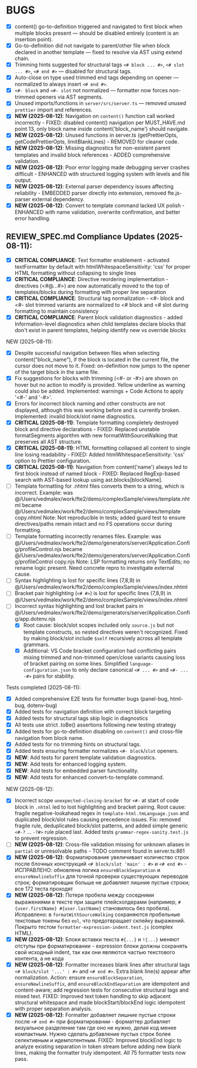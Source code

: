 # BUGS

- [x] content() go-to-definition triggered and navigated to first block when multiple blocks present — should be disabled entirely (content is an insertion point).
- [x] Go-to-definition did not navigate to parent/other file when block declared in another template — fixed to resolve via AST using extend chain.
- [x] Trimming hints suggested for structural tags `<# block ... #>`, `<# slot ... #>`, `<# end #>` — disabled for structural tags.
- [x] Auto-close on type used trimmed end tags depending on opener — normalized to always insert `<# end #>`.
- [x] `<#- block` and `<#- slot` not normalized — formatter now forces non-trimmed openers via AST segments.
- [x] Unused imports/functions in `server/src/server.ts` — removed unused `prettier` import and references.
- [x] **NEW (2025-08-12)**: Navigation on `content()` function call worked incorrectly - FIXED: disabled content() navigation per MUST_HAVE.md point 13, only block name inside content('block_name') should navigate.
- [x] **NEW (2025-08-12)**: Unused functions in server.ts (getPrettierOpts, getCodePrettierOpts, limitBlankLines) - REMOVED for cleaner code.
- [x] **NEW (2025-08-12)**: Missing diagnostics for non-existent parent templates and invalid block references - ADDED comprehensive validation.
- [x] **NEW (2025-08-12)**: Poor error logging made debugging server crashes difficult - ENHANCED with structured logging system with levels and file output.
- [x] **NEW (2025-08-12)**: External parser dependency issues affecting reliability - EMBEDDED parser directly into extension, removed fte.js-parser external dependency.
- [x] **NEW (2025-08-12)**: Convert to template command lacked UX polish - ENHANCED with name validation, overwrite confirmation, and better error handling.

## REVIEW_SPEC.md Compliance Updates (2025-08-11):
- [x] **CRITICAL COMPLIANCE**: Text formatter enablement - activated textFormatter by default with htmlWhitespaceSensitivity: 'css' for proper HTML formatting without collapsing to single lines
- [x] **CRITICAL COMPLIANCE**: Directive reordering implementation - directives (<#@...#>) are now automatically moved to the top of templates/blocks during formatting with proper line separation  
- [x] **CRITICAL COMPLIANCE**: Structural tag normalization - <#- block and <#- slot trimmed variants are normalized to <# block and <# slot during formatting to maintain consistency
- [x] **CRITICAL COMPLIANCE**: Parent block validation diagnostics - added Information-level diagnostics when child templates declare blocks that don't exist in parent templates, helping identify new vs override blocks

NEW (2025-08-11):
- [x] Despite successful navigation between files when selecting content("block_name"), if the block is located in the current file, the cursor does not move to it. Fixed: on-definition now jumps to the opener of the target block in the same file.
- [x] Fix suggestions for blocks with trimming (<#- or -#>) are shown on hover but no action to modify is provided. Yellow underline as warning could also be added. Implemented: warnings + Code Actions to apply '<#-' and '-#>'.
- [x] Errors for incorrect block naming and other constructs are not displayed, although this was working before and is currently broken. Implemented: invalid block/slot name diagnostics.
- [x] **CRITICAL (2025-08-11)**: Template formatting completely destroyed block and directive declarations - FIXED: Replaced unstable formatSegments algorithm with new formatWithSourceWalking that preserves all AST structure.
- [x] **CRITICAL (2025-08-11)**: HTML formatting collapsed all content to single line losing readability - FIXED: Added htmlWhitespaceSensitivity: 'css' option to Prettier configuration.
- [x] **CRITICAL (2025-08-11)**: Navigation from content('name') always led to first block instead of named block - FIXED: Replaced RegExp-based search with AST-based lookup using ast.blocks[blockName].
- [ ] Template formatting for .nhtml files converts them to a string, which is incorrect. Example: was @/Users/vedmalex/work/fte2/demo/complexSample/views/template.nhtml became @/Users/vedmalex/work/fte2/demo/complexSample/views/template copy.nhtml
  Note: Not reproducible in tests; added guard test to ensure directives/paths remain intact and no FS operations occur during formatting.
- [ ] Template formatting incorrectly renames files. Example: was @/Users/vedmalex/work/fte2/demo/generators/server/Application.Config/profileControl.njs became @/Users/vedmalex/work/fte2/demo/generators/server/Application.Config/profileControl copy.njs
  Note: LSP formatting returns only TextEdits; no rename logic present. Need concrete repro to investigate external cause.
- [ ] Syntax highlighting is lost for specific lines (7,8,9) in @/Users/vedmalex/work/fte2/demo/complexSample/views/index.nhtml
- [ ] Bracket pair highlighting (`<# #>`) is lost for specific lines (7,8,9) in @/Users/vedmalex/work/fte2/demo/complexSample/views/index.nhtml
- [ ] Incorrect syntax highlighting and lost bracket pairs in @/Users/vedmalex/work/fte2/demo/generators/server/Application.Config/app.dotenv.njs
  - [x] Root cause: block/slot scopes included only `source.js` but not template constructs, so nested directives weren't recognized. Fixed by making block/slot include `$self` recursively across all template grammars.
  - [x] Additional: VS Code bracket configuration had conflicting pairs mixing trimmed and non-trimmed open/close variants causing loss of bracket pairing on some lines. Simplified `language-configuration.json` to only declare canonical `<# ... #>` and `<#- ... -#>` pairs for stability.

Tests completed (2025-08-11):
- [x] Added comprehensive E2E tests for formatter bugs (panel-bug, html-bug, dotenv-bug)
- [x] Added tests for navigation definition with correct block targeting
- [x] Added tests for structural tags skip logic in diagnostics
- [x] All tests use strict .toBe() assertions following new testing strategy
- [x] Added tests for go-to-definition disabling on `content()` and cross-file navigation from block name.
- [x] Added tests for no trimming hints on structural tags.
- [x] Added tests ensuring formatter normalizes `<#- block`/`slot` openers.
- [x] **NEW**: Add tests for parent template validation diagnostics.
- [x] **NEW**: Add tests for enhanced logging system.
- [x] **NEW**: Add tests for embedded parser functionality.
- [x] **NEW**: Add tests for enhanced convert-to-template command.
 
NEW (2025-08-12):
- [x] Incorrect scope `unexpected-closing-bracket` for `<#-` at start of code block in `.nhtml` led to lost highlighting and bracket pairing. Root cause: fragile negative-lookahead regex in `template-html.tmLanguage.json` and duplicated block/slot rules causing precedence issues. Fix: removed fragile rule, deduplicated block/slot patterns, and added simple generic `<#-?` ... `-?#>` rule placed last. Added tests `grammar-regex-sanity.test.js` to prevent regression.
- [ ] **NEW (2025-08-12)**: Cross-file validation missing for unknown aliases in `partial` or unresolvable paths - TODO comment found in server.ts:861
- [x] **NEW (2025-08-12)**: Форматирование увеличивает количество строк после блочных конструкций `<# block/slot 'main' : #>` и `<# end #>` - ИСПРАВЛЕНО: обновлена логика `ensureBlockSeparation` и `ensureNewlineSuffix` для точной проверки существующих переводов строк; форматировщик больше не добавляет лишние пустые строки; все 172 теста проходят
- [x] **NEW (2025-08-12)**: Потеря пробела между соседними выражениями в тексте при защите плейсхолдерами (например, `#{user.firstName} #{user.lastName}` становилось без пробела). Исправлено: в `formatWithSourceWalking` сохраняются пробельные текстовые токены без `eol`, что предотвращает склейку выражений. Покрыто тестом `formatter-expression-indent.test.js` (complex HTML).
- [x] **NEW (2025-08-12)**: Блоки вставки текста `#{...}` и `!{...}` меняют отступы при форматировании - expression блоки должны сохранять свой исходный indent, так как они являются частью текстового контента, а не кода
- [x] **NEW (2025-08-12)**: Formatter increases blank lines after structural tags `<# block/slot '...' : #>` and `<# end #>`. Extra blank line(s) appear after normalization. Action: ensure `ensureBlockSeparation`, `ensureNewlineSuffix`, and `ensureBlockEndSeparation` are idempotent and content-aware; add regression tests for consecutive structural tags and mixed text. FIXED: Improved text token handling to skip adjacent structural whitespace and made blockStart/blockEnd logic idempotent with proper separation analysis.
- [x] **NEW (2025-08-12)**: Formatter добавляет лишние пустые строки после `<# end #>` при форматировании - форматтер добавляет визуальное разделение там где оно не нужно, делая код менее компактным. Нужно сделать добавление пустых строк более селективным и идемпотентным. FIXED: Improved blockEnd logic to analyze existing separation in token stream before adding new blank lines, making the formatter truly idempotent. All 75 formatter tests now pass.